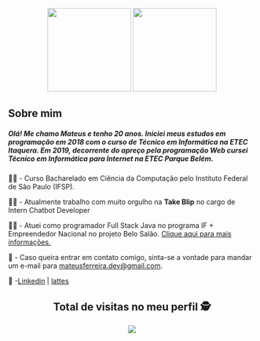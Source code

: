 
<!--
**MateusSantosF/MateusSantosF** is a ✨ _special_ ✨ repository because its `README.md` (this file) appears on your GitHub profile.
-->
<div align="center">
<img height = "170em" src="https://github-readme-stats.vercel.app/api?username=MateusSantosF&count_private=true&show_icons=true&theme=github_dark"/>
<img height = "170em" src ="https://github-readme-stats.vercel.app/api/top-langs/?username=MateusSantosF&layout=compact&langs_count=8&theme=github_dark&exclude_repo=projetoBeloSalao&hide=html"/>
</div>

<h2>Sobre mim</h2>
<h5>Olá! Me chamo Mateus e tenho 20 anos. Iniciei meus estudos em programação em 2018 com o curso de Técnico em Informática na ETEC Itaquera. Em 2019, decorrente do apreço pela programação Web cursei Técnico em Informática para Internet na ETEC Parque Belém.</h5>	

:man_student: - Curso Bacharelado em Ciência da Computação pelo Instituto Federal de São Paulo (IFSP). 

:man_technologist: - Atualmente trabalho com muito orgulho na <b>Take Blip</b> no cargo de Intern Chatbot Developer

:technologist: - Atuei como programador Full Stack Java no programa IF + Empreendedor Nacional no projeto Belo Salão. [Clique aqui para mais informações.](https://www.sbv.ifsp.edu.br/component/content/article/67-noticias-publicadas/pagina-inicial/comunicados/1023-programa-if-empreendedor-nacional-seleciona-projeto-em-s%C3%A3o-jo%C3%A3o-da-boa-vista)  

:email: - Caso queira entrar em contato comigo, sinta-se a vontade para mandar um e-mail para mateusferreira.dev@gmail.com.


:briefcase: -[Linkedin](https://br.linkedin.com/in/mateusferreira-dev) | [lattes](http://lattes.cnpq.br/7441050996903214)

<div align="center" > 

 ## Total de visitas no meu perfil :detective: <br>
 <p align="center"> 
   <img alingn="center" src="https://profile-counter.glitch.me/MateusSantosF/count.svg" />
 </p>

</div>
